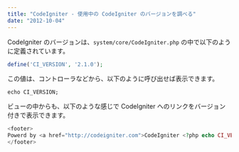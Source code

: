 ```yaml
---
title: "CodeIgniter - 使用中の CodeIgniter のバージョンを調べる"
date: "2012-10-04"
---
```


CodeIgniter のバージョンは、`system/core/CodeIgniter.php` の中で以下のように定義されています。

~~~ php
define('CI_VERSION', '2.1.0');
~~~

この値は、コントローラなどから、以下のように呼び出せば表示できます。

~~~
echo CI_VERSION;
~~~

ビューの中からも、以下のような感じで CodeIgniter へのリンクをバージョン付きで表示できます。

~~~ php
<footer>
Powerd by <a href="http://codeigniter.com">CodeIgniter <?php echo CI_VERSION ?></a>
</footer>
~~~

